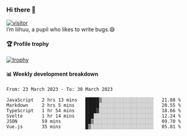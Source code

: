 ### Hi there 👋
[![visitor](https://visitor-badge.glitch.me/badge?page_id=liihuu&right_color=blue)](https://github.com/liihuu)<br>
I’m liihuu, a pupil who likes to write bugs.😄


#### 🏆 Profile trophy
[![trophy](https://github-profile-trophy.vercel.app?username=liihuu&margin-w=16&margin-h=16&rank=-C,-B)](https://github.com/liihuu)


#### 📊 Weekly development breakdown
<!--START_SECTION:waka-->

```text
From: 23 March 2023 - To: 30 March 2023

JavaScript   2 hrs 13 mins   █████▒░░░░░░░░░░░░░░░░░░░   21.88 %
Markdown     2 hrs 5 mins    █████░░░░░░░░░░░░░░░░░░░░   20.55 %
TypeScript   1 hr 54 mins    ████▓░░░░░░░░░░░░░░░░░░░░   18.66 %
Svelte       1 hr 14 mins    ███░░░░░░░░░░░░░░░░░░░░░░   12.24 %
JSON         59 mins         ██▒░░░░░░░░░░░░░░░░░░░░░░   09.70 %
Vue.js       35 mins         █▒░░░░░░░░░░░░░░░░░░░░░░░   05.81 %
```

<!--END_SECTION:waka-->

<!--
**liihuu/liihuu** is a ✨ _special_ ✨ repository because its `README.md` (this file) appears on your GitHub profile.

Here are some ideas to get you started:

- 🔭 I’m currently working on ...
- 🌱 I’m currently learning ...
- 👯 I’m looking to collaborate on ...
- 🤔 I’m looking for help with ...
- 💬 Ask me about ...
- 📫 How to reach me: ...
- 😄 Pronouns: ...
- ⚡ Fun fact: ...
-->
